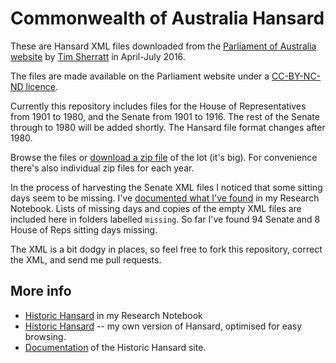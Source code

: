 # Commonwealth of Australia Hansard

These are Hansard XML files downloaded from the [Parliament of Australia website](http://parlinfo.aph.gov.au/parlInfo/search/summary/summary.w3p;adv%3Dyes;orderBy%3D_fragment_number,doc_date-rev;query%3DDataset%3Ahansardr,hansardr80;resCount%3DDefault) by [Tim Sherratt](http://timsherratt.org) in April-July 2016.

The files are made available on the Parliament website under a [CC-BY-NC-ND licence](http://www.aph.gov.au/Help/Disclaimer_Privacy_Copyright#c).

Currently this repository includes files for the House of Representatives from 1901 to 1980, and the Senate from 1901 to 1916. The rest of the Senate through to 1980 will be added shortly. The Hansard file format changes after 1980.

Browse the files or [download a zip file](https://github.com/wragge/hansard-xml/archive/master.zip) of the lot (it's big). For convenience there's also individual zip files for each year.

In the process of harvesting the Senate XML files I noticed that some sitting days seem to be missing. I've [documented what I've found](http://timsherratt.org/research-notebook/notes/investigating-the-hansard-black-hole/) in my Research Notebook. Lists of missing days and copies of the empty XML files are included here in folders labelled `missing`. So far I've found 94 Senate and 8 House of Reps sitting days missing.

The XML is a bit dodgy in places, so feel free to fork this repository, correct the XML, and send me pull requests.

## More info

* [Historic Hansard](http://timsherratt.org/research-notebook/projects/historic-hansard/) in my Research Notebook
* [Historic Hansard](http://historichansard.net/) -- my own version of Hansard, optimised for easy browsing.
* [Documentation](http://timsherratt.org/digital-heritage-handbook/docs/historic-hansard/) of the Historic Hansard site.

